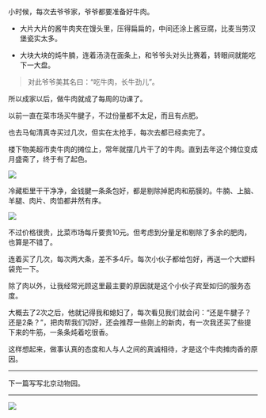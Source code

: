 小时候，每次去爷爷家，爷爷都要准备好牛肉。

* 大片大片的酱牛肉夹在馒头里，压得扁扁的，中间还涂上酱豆腐，比麦当劳汉堡瓷实太多。

* 大块大块的炖牛腩，连着汤浇在面条上，和爷爷头对头比赛着，转眼间就能吃下一大盘。

>对此爷爷美其名曰：“吃牛肉，长牛劲儿”。

所以成家以后，做牛肉就成了每周的功课了。

以前一直在菜市场买牛腱子，不过份量都不太足，而且有点肥。

也去马甸清真寺买过几次，但实在太抢手，每次去都已经卖完了。

楼下物美超市卖牛肉的摊位上，常年就摆几片干了的牛肉。直到去年这个摊位变成月盛斋了，终于有了起色。

![](http://upload-images.jianshu.io/upload_images/51001-2a085ad47997216c.JPG)

冷藏柜里干干净净，金钱腱一条条包好，都是剔除掉肥肉和筋膜的。牛腩、上脑、羊腿、肉片、肉馅都井然有序。

![](http://upload-images.jianshu.io/upload_images/51001-bb82c0c17dccd59b.JPG)

不过价格很贵，比菜市场每斤要贵10元。但考虑到分量足和剔除了多余的肥肉，也算是不错了。

连着买了几次，每次两大条，差不多4斤。每次小伙子都给包好，再送一个大塑料袋兜一下。

除了肉以外，让我经常光顾这里最主要的原因就是这个小伙子宾至如归的服务态度。

大概去了2次之后，他就记得我和媳妇了，每次看见我们就会问：“还是牛腱子？还是2条？”，把肉帮我们切好，还会推荐一些刚上的新肉，有一次我还买了些提下来的牛筋，一条条炖着吃很香。

这样想起来，做事认真的态度和人与人之间的真诚相待，才是这个牛肉摊肉香的原因。

***

下一篇写写北京动物园。

***

![](http://upload-images.jianshu.io/upload_images/51001-9970567894bc7667.jpg?imageMogr2/auto-orient/strip%7CimageView2/2/w/1240)